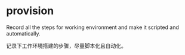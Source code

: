 provision
=========


Record all the steps for working environment and make it scripted and automatically.

记录下工作环境搭建的步骤，尽量脚本化且自动化。
